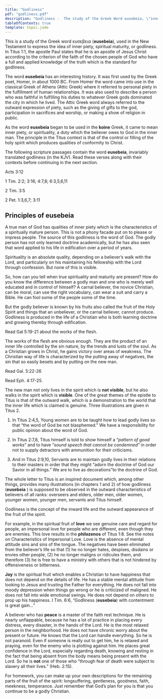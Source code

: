 ```yaml
---
title: "Godliness"
pdf: "godliness.pdf"
description: "Godliness -  The study of the Greek Word eusebeia, \"inner piety\", spiritual maturity in believers."
tableOfContents: true
template: topic.jade
---
```


This is a study of the Greek word ευσεβεια (**eusebeia**), used in the New Testament to express the idea of inner piety, spiritual maturity, or godliness. In Titus 1:1, the apostle Paul states that he is an apostle of Jesus Christ according to the criterion of the faith of the chosen people of God who have a full and applied knowledge of the truth which is the standard for godliness.

The word **eusebeia** has an interesting history. It was first used by the Greek poet, Homer, in about 1000 BC. From Homer the word came into use in the classical Greek of Athens (Attic Greek) where it referred to personal piety in the fulfillment of human relationships. It was also used to describe a person who was faithful in fulfilling his duties to whatever Greek gods dominated the city in which he lived. The Attic Greek word always referred to the outward expression of piety, such as
the giving of gifts to the god, participation in sacrifices and worship, or making a show of religion in public.

As the word **eusebeia** began to be used in the **koine** Greek, it came to mean inner piety, or spirituality, a duty which the believer owes to God in the inner man. The principle in the Titus context is that of the control or filling of the holy spirit which produces qualities of conformity to Christ.

The following scripture passages contain the word **eusebeia**, invariably translated godliness (in the KJV). Read these verses along with their contexts before continuing in the next section.

Acts 3:12

1 Tim. 2:2; 3:16; 4:7,8; 6:3,5,6,11

2 Tim. 3:5

2 Pet. 1:3,6,7; 3:11

## Principles of eusebeia

A true man of God has qualities of inner piety which is the characteristics of a spiritually mature person. This is not a phony facade put on to please or impress people. The source of this godliness is the word of God. The godly person has not only learned doctrine academically, but he has also seen that word applied to his life in edification over a period of years.

Spirituality is an absolute quality, depending on a believer’s walk with the Lord, and particularly on his maintaining his fellowship with the Lord through confession. But none of this is visible.

So, how can you tell when true spirituality and maturity are present? How do you know the difference between a godly man and one who is merely well educated and in control of himself? A carnal believer, the novice Christian, can be moral, can use the right vocabulary, can wear a suit and carry a Bible. He can fool some of the people some of the time.

But the godly believer is known by his fruits also called the fruit of the Holy Spirit and things that an unbeliever, or the carnal believer, cannot produce. Godliness is produced in the life of a Christian who is both learning doctrine and growing thereby through edification.

Read Gal 5:19-21 about the works of the flesh.

The works of the flesh are obvious enough. They are the product of an inner life controlled by the sin nature, by the trends and lusts of the soul. As a Christian grows in Christ, he gains victory over areas of weakness. The Christian way of life is characterized by the putting away of negatives, the sin that so easily besets and by putting on the new man.

Read Gal. 5:22-26

Read Eph. 4:17-25.

The new man not only lives in the spirit which is **not visible**, but he also walks in the spirit which is **visible**. One of the great themes of the epistle to Titus is that of the outward walk, which is a demonstration to the world that the inner life which is claimed is genuine. Three illustrations are given in Titus 2.

1. In Titus 2:4,5, Young women are to be taught how to lead godly lives so that “the word of God be not blasphemed.” We have a responsibility for public opinion about the word of God.

2. In Titus 2:7,8, Titus himself is told to show himself a “_pattern of good works_” and to have “_sound speech that cannot be condemned_” in order not to supply detractors with ammunition for their criticisms.

2. And in Titus 2:9,10, Servants are to maintain godly lives in their relations to their masters in order that they might “adorn the doctrine of God our Savior in all things.” We are to live as decorations”to the
doctrine of God.

The whole letter to Titus is an inspired document which, among other things, provides many illustrations (in chapters 1 and 2) of how godliness (**eusebeia** ) is supposed to be observed in the outward characteristics of believers of all ranks: overseers and elders, older men, older women, younger women, younger men, servants and Titus himself.

Godliness is the concept of the inward life and the outward appearance of the fruit of the spirit.

For example, in the spiritual fruit of **love** we see genuine care and regard for people, an impersonal love for people who are different, even though they are enemies. This love results in the **philozenos** of Titus 1:8. See the notes on Characteristics of Impersonal Love. Love is the absence of mental attitude sins and sins of the tongue. The negatives have been eliminated from the believer’s life so that (1) he no longer hates, despises, disdains or envies other people, (2) he no longer maligns or ridicules them, and therefore (3) he is free to have a ministry with others that is not hindered by offensiveness or bitterness.

**Joy** is the spiritual fruit which enables a Christian to have happiness that does not depend on the details of life. He has a stable mental attitude from looking to Jesus and trusting the Father for everything. He does not fall into moody depression when things go wrong or he is criticized of maligned. He does not fall into wide emotional swings. He does not depend on others to prop up his happiness. I Tim. 6:6, “Godliness (**eusebeia**) with contentment is great gain…”

A believer who has **peace** is a master of the faith rest technique. He is nearly unflappable, because he has a lot of practice in placing every distress, every disaster, in the hands of the Lord. He is the most relaxed person in the neighborhood. He does not have chronic worry about the present or future. He knows that the Lord can handle everything. So he is not paranoid. Even if someone is really out to get him, he is relaxed and praying, even for the enemy who is plotting against him. He places great confidence in the Lord, especially regarding death, knowing and resting in the fact that being absent from the body means being present with the Lord. So he is **not** one of those who “through fear of death were subject to slavery all their lives.” (Heb. 2:15).

For homework, you can make up your own descriptions for the remaining parts of the fruit of the spirit: longsuffering, gentleness, goodness, faith, meekness, temperance. Just remember that God’s plan for you is that you continue to be a godly Christian.


